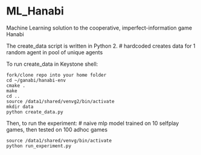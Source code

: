 # ML_Hanabi
Machine Learning solution to the cooperative, imperfect-information game Hanabi

The create_data script is written in Python 2. # hardcoded creates data for 1 random agent in pool of unique agents

To run create_data in Keystone shell:
```
fork/clone repo into your home folder
cd ~/ganabi/hanabi-env
cmake .
make
cd ..
source /data1/shared/venvg2/bin/activate
mkdir data
python create_data.py
```

Then, to run the experiment: # naive mlp model trained on 10 selfplay games, then tested on 100 adhoc games
```
source /data1/shared/venvg/bin/activate
python run_experiment.py
```
